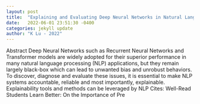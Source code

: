 ```yaml
---
layout: post
title:  "Explaining and Evaluating Deep Neural Networks in Natural Language Processing"
date:   2022-06-01 23:51:30 -0400
categories: jekyll update
author: "K Lu - 2022"
---
```

Abstract Deep Neural Networks such as Recurrent Neural Networks and Transformer models are widely adopted for their superior performance in many natural language processing (NLP) applications, but they remain largely black-box which can lead to unwanted bias and unrobust behaviors. To discover, diagnose and evaluate these issues, it is essential to make NLP systems accountable, reliable and most importantly, explainable. Explainability tools and methods can be leveraged by NLP  Cites: Well-Read Students Learn Better: On the Importance of Pre